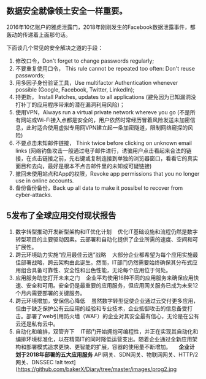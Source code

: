 
## 数据安全就像领土安全一样重要。
2016年10亿账户的雅虎泄露门，2018年刚刚发生的Facebook数据泄露事件，都轰动的传递着上面那句话。

下面谈几个常见的安全解决之道的手段：
1. 修改口令，Don't forget to change passwords regularly;
2. 不要重复使用口令， This rule cannot be repeated too often: Don't reuse passwords;
3. 用多因子身份验证工具，Use multifactor Authentication whenever possible (Google, Facebook, Twitter, LinkedIn);
4. 持更新， Install Patches, updates to all applications (避免因为已知漏洞没打补丁的应用程序带来的潜在漏洞利用风险)；
5. 使用VPN，Always run a virtual private network whereve you go (不是所有网站或Wi-Fi接入点都是安全的，用户依然时常经历冒着风险发送未加密信息，此时适合使用虚拟专用网VPN建立起一条加密隧道，限制网络窥探的风险)
6. 不要点击未知邮件链接， Think twice before clicking on unknown email links (网络钓鱼攻击一般通过电子邮件进行，诱骗用户点击看起来合法的链接，在点击链接之前，先右键或复制连接到单独的浏览器窗口，看看它的真实面目和去向，最好是根本不点击邮件里的未知或可疑链接)
7. 撤回未使用站点和App的权限，Revoke app permissions that you no longer use in online accounts. 
8. 备份备份备份，Back up all data to make it possibel to recover from cyber-attacks. 



## 5发布了全球应用交付现状报告
01. 数字转型推动开发新型架构和IT优化计划
    优化IT基础设施和流程仍然是数字转型项目的主要驱动因素。云部署和自动化提供了企业所需的速度、空间和可扩展性。
02. 跨云环境助力实施“应用最佳云选”战略
    大部分企业都希望为每个应用实施最佳部署战略，跨云架构由此诞生。然而，IT部门仍然需要始终确保其分布式应用组合具备可靠性、安全性和出色性能，无论每个应用位于何处。
03. 应用服务助您打开未来之门
    企业平均使用16种不同的应用服务来确保应用快速、安全和可用。安全仍是最重要的应用服务，但应用网关服务已成为未来12个月内需要部署的关键服务。
04. 跨云环境增加，安保信心降低
    虽然数字转型促使企业通过云交付更多应用，但由于缺乏保护公有云应用的经验和专业技术，企业抵御攻击的信息备受打击。部署了web引用防火墙（WAF）的企业对其安全最有信心，无论是在公有云还是私有云中。
05. 自动化和编排，双管齐下
    IT部门开始拥抱可编程性，并正在实现其自动化和编排环境标准化，以在精简IT的同时降低运营支出。随着企业通过全新应用架构和部署模式追求更快、更智能的扩展，容器的使用量不断增加。
    
**企业计划于2018年部署的五大应用服务**
API网关、SDN网关、物联网网关、HTTP/2网关、DNSSEC
!alt text](https://github.com/bakerX/Diary/tree/master/images/prog2.jpg
